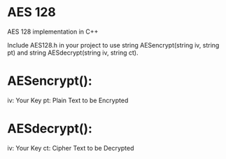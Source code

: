 # AES 128
 AES 128 implementation in C++

Include AES128.h in your project to use string AESencrypt(string iv, string pt) and string AESdecrypt(string iv, string ct).

# AESencrypt():
  iv: Your Key
  pt: Plain Text to be Encrypted
# AESdecrypt():
  iv: Your Key
  ct: Cipher Text to be Decrypted
